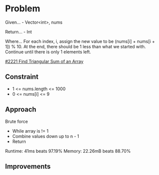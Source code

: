 
# Problem
Given...
    - Vector\<int>, nums

Return...
    - Int

Where...
For each index, i, assign the new value to be \(nums\[i] + nums\[i + 1]) % 10. 
At the end, there should be 1 less than what we started with. Continue until 
there is only 1 elements left.

[\#2221 Find Triangular Sum of an Array](https://leetcode.com/problems/find-triangular-sum-of-an-array/description/?envType=daily-question&envId=2025-09-30)

## Constraint
- 1 <= nums.length <= 1000
- 0 <= nums\[i] <= 9

## Approach
Brute force
- While array is != 1
- Combine values down up to n - 1
- Return

Runtime: 
41ms beats 97.19%
Memory:
22.26mB beats 88.70%

## Improvements

